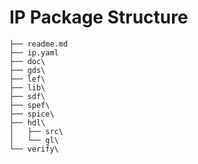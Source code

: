 # IP Package Structure
```
├── readme.md
├── ip.yaml
├── doc\
├── gds\
├── lef\
├── lib\ 
├── sdf\
├── spef\
├── spice\
├── hdl\ 
│   ├── src\
│   └── gl\
└── verify\
```
